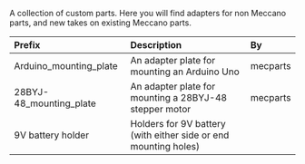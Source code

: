 A collection of custom parts. Here you will find adapters for non Meccano parts, and new takes on existing Meccano parts.

Prefix | Description | By
:--- | :--- | :---
Arduino_mounting_plate | An adapter plate for mounting an Arduino Uno | mecparts
28BYJ-48_mounting_plate | An adapter plate for mounting a 28BYJ-48 stepper motor | mecparts
9V battery holder | Holders for 9V battery (with either side or end mounting holes)

